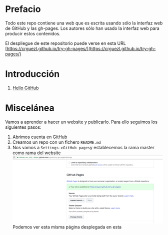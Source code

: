 # Prefacio

Todo este repo contiene una web que es escrita usando sólo la interfaz web de GitHub y las gh-pages.
Los autores sólo han usado la interfaz web para producir estos contenidos.

El despliegue de este repositorio puede verse en esta URL 
[https://crguezl.github.io/try-gh-pages/](https://crguezl.github.io/try-gh-pages/)

# Introducción

1. [Hello GitHub](hello-github.md)


# Miscelánea

Vamos a aprender a hacer un website y publicarlo.
Para ello seguimos los siguientes pasos:

1. Abrimos cuenta en GitHub
2. Creamos un repo con un fichero `README.md`
3. Nos vamos a `Settings->GitHub pages`y establecemos la rama master como rama del website
   ![Activacion de las gh-pages](images/Captura%20de%20pantalla%202017-11-07%20a%20las%2012.28.58.png)
Podemos ver esta misma página desplegada en esta

